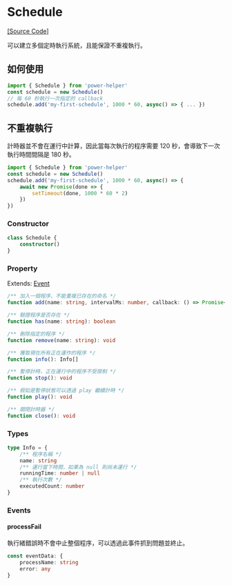 # Schedule

[[Source Code]](https://github.com/KHC-ZhiHao/PowerHelper/blob/master/lib/modules/schedule.ts)

可以建立多個定時執行系統，且能保證不重複執行。

## 如何使用

```ts
import { Schedule } from 'power-helper'
const schedule = new Schedule()
// 每 60 秒執行一次指定的 callback
schedule.add('my-first-schedule', 1000 * 60, async() => { ... })
```

## 不重複執行

計時器並不會在運行中計算，因此當每次執行的程序需要 120 秒，會導致下一次執行時間間隔是 180 秒。

```ts
import { Schedule } from 'power-helper'
const schedule = new Schedule()
schedule.add('my-first-schedule', 1000 * 60, async() => {
    await new Promise(done => {
        setTimeout(done, 1000 * 60 * 2)
    })
})
```

### Constructor

```ts
class Schedule {
    constructor()
}
```

### Property

Extends: [Event](./event.md)

```ts
/** 加入一個程序，不能重複已存在的命名 */
function add(name: string, intervalMs: number, callback: () => Promise<any>): void

/** 驗證程序是否存在 */
function has(name: string): boolean

/** 刪除指定的程序 */
function remove(name: string): void

/** 獲取現在所有正在運作的程序 */
function info(): Info[]

/** 暫停計時，正在運行中的程序不受限制 */
function stop(): void

/** 假如是暫停狀態可以透過 play 繼續計時 */
function play(): void

/** 關閉計時器 */
function close(): void
```

### Types

```ts
type Info = {
    /** 程序名稱 */
    name: string
    /** 運行當下時間，如果為 null 則尚未運行 */
    runningTime: number | null
    /** 執行次數 */
    executedCount: number
}
```

### Events

#### processFail

執行緒錯誤時不會中止整個程序，可以透過此事件抓到問題並終止。

```ts
const eventData: {
    processName: string
    error: any
}
```
